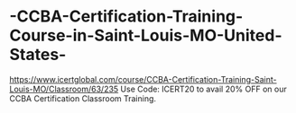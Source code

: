 # -CCBA-Certification-Training-Course-in-Saint-Louis-MO-United-States-
https://www.icertglobal.com/course/CCBA-Certification-Training-Saint-Louis-MO/Classroom/63/235           Use Code: ICERT20 to avail 20% OFF on our CCBA Certification Classroom Training.
